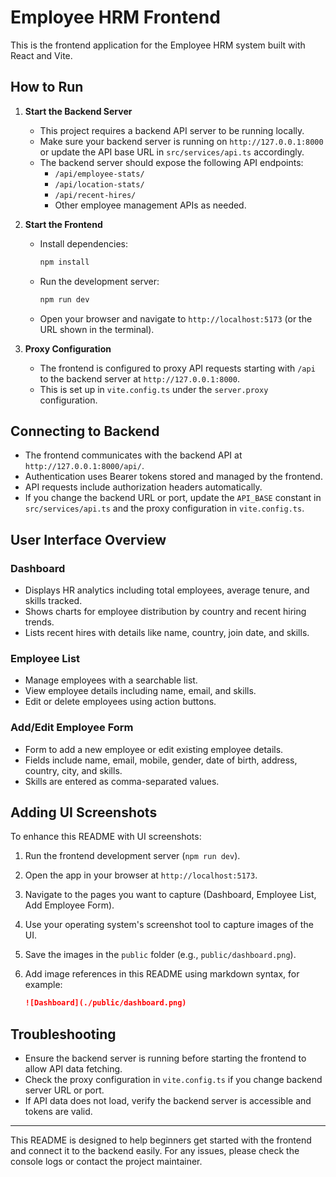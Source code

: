 # Employee HRM Frontend

This is the frontend application for the Employee HRM system built with React and Vite.

## How to Run

1. **Start the Backend Server**

   - This project requires a backend API server to be running locally.
   - Make sure your backend server is running on `http://127.0.0.1:8000` or update the API base URL in `src/services/api.ts` accordingly.
   - The backend server should expose the following API endpoints:
     - `/api/employee-stats/`
     - `/api/location-stats/`
     - `/api/recent-hires/`
     - Other employee management APIs as needed.

2. **Start the Frontend**

   - Install dependencies:
     ```bash
     npm install
     ```
   - Run the development server:
     ```bash
     npm run dev
     ```
   - Open your browser and navigate to `http://localhost:5173` (or the URL shown in the terminal).

3. **Proxy Configuration**

   - The frontend is configured to proxy API requests starting with `/api` to the backend server at `http://127.0.0.1:8000`.
   - This is set up in `vite.config.ts` under the `server.proxy` configuration.

## Connecting to Backend

- The frontend communicates with the backend API at `http://127.0.0.1:8000/api/`.
- Authentication uses Bearer tokens stored and managed by the frontend.
- API requests include authorization headers automatically.
- If you change the backend URL or port, update the `API_BASE` constant in `src/services/api.ts` and the proxy configuration in `vite.config.ts`.

## User Interface Overview

### Dashboard

- Displays HR analytics including total employees, average tenure, and skills tracked.
- Shows charts for employee distribution by country and recent hiring trends.
- Lists recent hires with details like name, country, join date, and skills.

### Employee List

- Manage employees with a searchable list.
- View employee details including name, email, and skills.
- Edit or delete employees using action buttons.

### Add/Edit Employee Form

- Form to add a new employee or edit existing employee details.
- Fields include name, email, mobile, gender, date of birth, address, country, city, and skills.
- Skills are entered as comma-separated values.

## Adding UI Screenshots

To enhance this README with UI screenshots:

1. Run the frontend development server (`npm run dev`).
2. Open the app in your browser at `http://localhost:5173`.
3. Navigate to the pages you want to capture (Dashboard, Employee List, Add Employee Form).
4. Use your operating system's screenshot tool to capture images of the UI.
5. Save the images in the `public` folder (e.g., `public/dashboard.png`).
6. Add image references in this README using markdown syntax, for example:

   ```markdown
   ![Dashboard](./public/dashboard.png)
   ```

## Troubleshooting

- Ensure the backend server is running before starting the frontend to allow API data fetching.
- Check the proxy configuration in `vite.config.ts` if you change backend server URL or port.
- If API data does not load, verify the backend server is accessible and tokens are valid.

---

This README is designed to help beginners get started with the frontend and connect it to the backend easily. For any issues, please check the console logs or contact the project maintainer.
